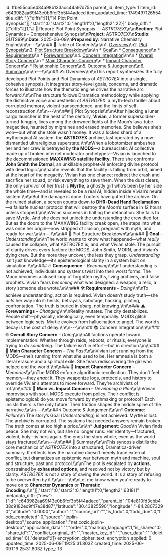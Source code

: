 id: ffbe55ca5e434a98b133acc44a97d75a
parent_id: 
item_type: 1
item_id: c643982aa69f43e0b6fcf3b5f44adecd
item_updated_time: 1749497126554
title_diff: "[{\"diffs\":[[1,\"14 Plot Point Synopsis\"]],\"start1\":0,\"start2\":0,\"length1\":0,\"length2\":22}]"
body_diff: "[{\"diffs\":[[1,\"# 📘 Report: Plot Point Synopsis — *ASTRO7EX*\\\n\\\n**Section**: Plot Dynamics – Comprehensive Synopsis\\\n**Project**: ASTRO7EX\\\n**Studio**: GUTS99\\\n**Date**: 2025-06-09\\\n**Prepared by**: Narrative Chemistry Engine\\\n\\\n---\\\n\\\n## 📓 Table of Contents\\\n\\\n1. [Overview](#overview)\\\n2. [Plot Synopsis](#plot-synopsis)\\\n3. [Plot Structure Breakdown](#plot-structure-breakdown)\\\n\\\n   * [Goal](#goal)\\\n   * [Consequence](#consequence)\\\n   * [Requirements](#requirements)\\\n   * [Forewarnings](#forewarnings)\\\n4. [Concern Integration](#concern-integration)\\\n\\\n   * [Overall Story Concern](#overall-story-concern)\\\n   * [Main Character Concern](#main-character-concern)\\\n   * [Impact Character Concern](#impact-character-concern)\\\n   * [Relationship Concern](#relationship-concern)\\\n5. [Outcome & Judgement](#outcome--judgement)\\\n6. [Summary](#summary)\\\n\\\n---\\\n\\\n## ✍️ Overview\\\n\\\nThis report synthesizes the fully developed Plot Points and Plot Dynamics of *ASTRO7EX* into a single, cohesive synopsis. It integrates story-level goals, concerns, and dramatic forces to illustrate how the thematic engine drives the narrative arc forward.\\\n\\\nThe structure follows Dramatica methodology while applying the distinctive voice and aesthetic of *ASTRO7EX*: a myth-tech thriller about corrupted memory, violent transcendence, and the limits of self-reconstruction.\\\n\\\n---\\\n\\\n## 🎥 Plot Synopsis\\\n\\\nAfter hijacking a lunar cargo launcher in the heist of the century, **Vivian**, a former supersoldier-turned-kingpin, lives among the drowned lights of the Moon’s lava-tube megacities, haunted by migraines and erased memories. She believes she’s won—but what she stole wasn’t money. It was a locked shard of a mythological AI system: the **ASTRO7EX** archive, last operated by a now-dismantled ultrareligious superstate.\\\n\\\nWhen a lobotomizer ambushes her and her crew is betrayed by **the MODS**—a bureaucratic AI collective made up of broken internet moderator archetypes—Vivian is launched to the decommissioned **MAXXWING satellite facility**. There she confronts **John Smith the Eternal**, an unkillable prophet-AI enforcing divine protocol with dead logic.\\\n\\\nJohn reveals that the facility is falling from orbit, aimed at the heart of the megacity. Vivian has one chance: redirect the crash and sacrifice her squad, or risk everything to save them. When the dust clears, the only survivor of her trust is **Myrtle**, a ghostly girl who’s been by her side the whole time—and is revealed to be a real AI, hidden inside Vivian’s neural system.\\\n\\\nBut the damage is done. Looters have gutted the archive. On the ruined station, a screen counts down to **DHR: Dead Hand Reclamation**—a failsafe nuclear protocol that will destroy the Moon’s surface in 12 hours unless stopped.\\\n\\\nVivian succeeds in halting the detonation. She fails to save Myrtle. And she does not unlock the understanding the crew died for. But as the doors to the MAXXWING facility creak open, she steps into what was once her origin—now stripped of illusion, pregnant with myth, and ready for war.\\\n\\\n---\\\n\\\n## 🧩 Plot Structure Breakdown\\\n\\\n### 🎯 **Goal** – *Understanding*\\\n\\\nThe world wants to know what happened—what *really* caused the collapse, what ASTRO7EX is, and what Vivian stole. The pursuit of clarity drives every faction: the MODS, John Smith, MORN, and Vivian’s dying crew. But the more they uncover, the less they grasp. *Understanding* isn’t just knowledge—it’s epistemological clarity in a system built on simulation.\\\n\\\n### 🔥 **Consequence** – *Becoming*\\\n\\\nIf understanding is not achieved, individuals and systems twist into their worst forms. The Moon becomes a closed loop of forgotten myths, living archives, and false prophets. Vivian fears *becoming* what was designed: a weapon, a relic, a story someone else wrote.\\\n\\\n### 🛠️ **Requirements** – *Doing*\\\n\\\nTo achieve understanding, action is required. Vivian doesn’t study truth—she *acts* her way into it: heists, betrayals, sabotage, hacking, piloting, confrontation. The truth is buried in *doing*, not knowing.\\\n\\\n### ⚠️ **Forewarnings** – *Changing*\\\n\\\nReality mutates. The city destabilizes. People shift—physically, ideologically, even temporally. MODS glitch between logic sets. Myrtle evolves from hallucination to angel. The world’s decay is the cost of delay.\\\n\\\n---\\\n\\\n## 📚 Concern Integration\\\n\\\n### 🌐 **Overall Story Concern** – *Doing*\\\n\\\nAll factions operate toward implementation. Whether through raids, reboots, or rituals, everyone is trying to *do something*. The failure isn’t in effort—but in direction.\\\n\\\n### 👤 **Main Character Concern** – *The Past*\\\n\\\nVivian isn’t running from the MODS—she’s running from what she used to be. Her amnesia is both a literal erasure and a spiritual exile. She fears rediscovering the girl who helped end the world.\\\n\\\n### 🛑 **Impact Character Concern** – *Memories*\\\n\\\nThe MODS enforce algorithmic recollection. They don’t feel memory—they *enact* it. They weaponize logs, protocols, and history to override Vivian’s attempts to move forward. They’re archivists of rot.\\\n\\\n### 🔧 **Main vs. Impact Concern** – *Developing a Plan*\\\n\\\nVivian improvises with soul. MODS execute from policy. Their conflict is epistemological: do you move forward by mythmaking or protocol? Each insists theirs is the only future. Their friction shapes the middle spine of the narrative.\\\n\\\n---\\\n\\\n## 🌀 Outcome & Judgement\\\n\\\n* **Outcome**: *Failure*\\\n  The story’s Goal (*Understanding*) is not achieved. Myrtle is lost. The archive is corrupted. The systems that needed answers remain broken. The truth comes at too high a price.\\\n\\\n* **Judgement**: *Good*\\\n  Vivian finds peace. She may not win, but she no longer runs. Her identity—fractured, violent, holy—is hers again. She ends the story whole, even as the world stays fractured.\\\n\\\n---\\\n\\\n## 🧠 Summary\\\n\\\nThis synopsis distills the core mechanics of *ASTRO7EX* into a structured, Dramatica-driven summary. It reflects how the narrative doesn’t merely trace external conflict, but dramatizes an epistemic war between myth and machine, soul and structure, past and protocol.\\\n\\\nThe plot is escalated by **actions**, constrained by **exhausted options**, and resolved not by victory but by clarity. *ASTRO7EX* is not a story of saving the world. It is a story of refusing to be overwritten by it.\\\n\\\n---\\\n\\\nLet me know when you're ready to move on to **Character Dynamics** or **Thematic Encoding**.\\\n\"]],\"start1\":0,\"start2\":0,\"length1\":0,\"length2\":6318}]"
metadata_diff: {"new":{"id":"c643982aa69f43e0b6fcf3b5f44adecd","parent_id":"04e810fd3cbb438c9182ec9f47e38d87","latitude":"30.43825590","longitude":"-84.28073290","altitude":"0.0000","author":"","source_url":"","is_todo":0,"todo_due":0,"todo_completed":0,"source":"joplin-desktop","source_application":"net.cozic.joplin-desktop","application_data":"","order":0,"markup_language":1,"is_shared":0,"share_id":"","conflict_original_id":"","master_key_id":"","user_data":"","deleted_time":0},"deleted":[]}
encryption_cipher_text: 
encryption_applied: 0
updated_time: 2025-06-09T19:25:31.803Z
created_time: 2025-06-09T19:25:31.803Z
type_: 13
